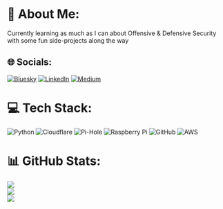 # 📱 About Me:
Currently learning as much as I can about Offensive & Defensive Security with some fun side-projects along the way


## 🌐 Socials:
[![Bluesky](https://img.shields.io/badge/bluesky-0285FF?style=for-the-badge&logo=bluesky&logoColor=%23FFFFFF)](https://bsky.app/profile/drought.bsky.social) [![LinkedIn](https://img.shields.io/badge/LinkedIn-%230077B5.svg?logo=linkedin&logoColor=white)](https://linkedin.com/in/jaeden-samia-6542701b7) [![Medium](https://img.shields.io/badge/Medium-12100E?logo=medium&logoColor=white)](https://medium.com/@jsamia) 

# 💻 Tech Stack:
![Python](https://img.shields.io/badge/python-3670A0?style=for-the-badge&logo=python&logoColor=ffdd54) ![Cloudflare](https://img.shields.io/badge/Cloudflare-F38020?style=for-the-badge&logo=Cloudflare&logoColor=white) ![Pi-Hole](https://img.shields.io/badge/pihole-%2396060C.svg?style=for-the-badge&logo=pi-hole&logoColor=white) ![Raspberry Pi](https://img.shields.io/badge/-Raspberry_Pi-C51A4A?style=for-the-badge&logo=Raspberry-Pi) ![GitHub](https://img.shields.io/badge/github-%23121011.svg?style=for-the-badge&logo=github&logoColor=white) ![AWS](https://img.shields.io/badge/AWS-%23FF9900.svg?style=for-the-badge&logo=amazon-aws&logoColor=white)
# 📊 GitHub Stats:
![](https://github-readme-stats.vercel.app/api?username=jsamia36&theme=dark&hide_border=false&include_all_commits=false&count_private=false)<br/>
![](https://github-readme-streak-stats.herokuapp.com/?user=jsamia36&theme=dark&hide_border=false)<br/>
![](https://github-readme-stats.vercel.app/api/top-langs/?username=jsamia36&theme=dark&hide_border=false&include_all_commits=false&count_private=false&layout=compact)

<!-- Proudly created with GPRM ( https://gprm.itsvg.in ) -->
